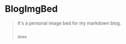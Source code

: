 # BlogImgBed

>  It's a personal image bed for my markdown blog.
>
> 																				doee																
